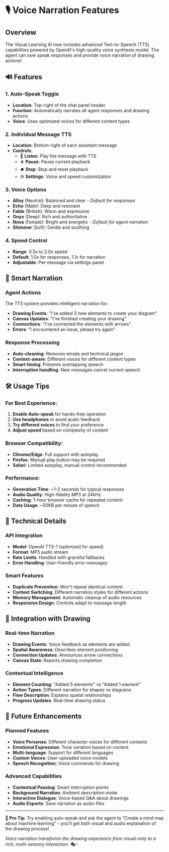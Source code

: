 # 🎙️ Voice Narration Features

## Overview
The Visual Learning AI now includes advanced Text-to-Speech (TTS) capabilities powered by OpenAI's high-quality voice synthesis model. The agent can now speak responses and provide voice narration of drawing actions!

## 🔊 Features

### 1. **Auto-Speak Toggle**
- **Location**: Top-right of the chat panel header
- **Function**: Automatically narrates all agent responses and drawing actions
- **Voice**: Uses optimized voices for different content types

### 2. **Individual Message TTS**
- **Location**: Bottom-right of each assistant message
- **Controls**: 
  - 🎵 **Listen**: Play the message with TTS
  - ⏸️ **Pause**: Pause current playback
  - ⏹️ **Stop**: Stop and reset playback
  - ⚙️ **Settings**: Voice and speed customization

### 3. **Voice Options**
- **Alloy** (Neutral): Balanced and clear - *Default for responses*
- **Echo** (Male): Deep and resonant
- **Fable** (British): Warm and expressive  
- **Onyx** (Deep): Rich and authoritative
- **Nova** (Female): Bright and energetic - *Default for agent narration*
- **Shimmer** (Soft): Gentle and soothing

### 4. **Speed Control**
- **Range**: 0.5x to 2.0x speed
- **Default**: 1.0x for responses, 1.1x for narration
- **Adjustable**: Per-message via settings panel

## 🎯 Smart Narration

### Agent Actions
The TTS system provides intelligent narration for:
- **Drawing Events**: "I've added 3 new elements to create your diagram"
- **Canvas Updates**: "I've finished creating your drawing"
- **Connections**: "I've connected the elements with arrows"
- **Errors**: "I encountered an issue, please try again"

### Response Processing
- **Auto-cleaning**: Removes emojis and technical jargon
- **Context-aware**: Different voices for different content types
- **Smart timing**: Prevents overlapping speech
- **Interruption handling**: New messages cancel current speech

## 🛠️ Usage Tips

### For Best Experience:
1. **Enable Auto-speak** for hands-free operation
2. **Use headphones** to avoid audio feedback
3. **Try different voices** to find your preference
4. **Adjust speed** based on complexity of content

### Browser Compatibility:
- **Chrome/Edge**: Full support with autoplay
- **Firefox**: Manual play button may be required
- **Safari**: Limited autoplay, manual control recommended

### Performance:
- **Generation Time**: ~1-2 seconds for typical responses
- **Audio Quality**: High-fidelity MP3 at 24kHz
- **Caching**: 1-hour browser cache for repeated content
- **Data Usage**: ~50KB per minute of speech

## 🔧 Technical Details

### API Integration
- **Model**: OpenAI TTS-1 (optimized for speed)
- **Format**: MP3 audio stream
- **Rate Limits**: Handled with graceful fallbacks
- **Error Handling**: User-friendly error messages

### Smart Features
- **Duplicate Prevention**: Won't repeat identical content
- **Context Switching**: Different narration styles for different actions
- **Memory Management**: Automatic cleanup of audio resources
- **Responsive Design**: Controls adapt to message length

## 🎨 Integration with Drawing

### Real-time Narration
- **Drawing Events**: Voice feedback as elements are added
- **Spatial Awareness**: Describes element positioning
- **Connection Updates**: Announces arrow connections
- **Canvas State**: Reports drawing completion

### Contextual Intelligence
- **Element Counting**: "Added 5 elements" vs "Added 1 element"
- **Action Types**: Different narration for shapes vs diagrams
- **Flow Description**: Explains spatial relationships
- **Progress Updates**: Real-time drawing status

## 🚀 Future Enhancements

### Planned Features
- **Voice Personas**: Different character voices for different contexts
- **Emotional Expression**: Tone variation based on content
- **Multi-language**: Support for different languages
- **Custom Voices**: User-uploaded voice models
- **Speech Recognition**: Voice commands for drawing

### Advanced Capabilities
- **Contextual Pausing**: Smart interruption points
- **Background Narration**: Ambient description mode
- **Interactive Dialogue**: Voice-based Q&A about drawings
- **Audio Exports**: Save narration as audio files

---

**🎯 Pro Tip**: Try enabling auto-speak and ask the agent to "Create a mind map about machine learning" - you'll get both visual and audio explanation of the drawing process!

*Voice narration transforms the drawing experience from visual-only to a rich, multi-sensory interaction.* 🎭✨